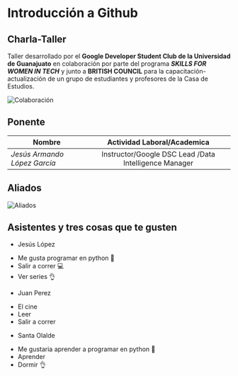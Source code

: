 # Introducción a Github

## Charla-Taller

Taller desarrollado por el **Google Developer Student Club de la Universidad de Guanajuato** en colaboración por parte del programa _**SKILLS FOR WOMEN IN TECH**_  y junto a **BRITISH COUNCIL** para la capacitación-actualización de un grupo de estudiantes y profesores de la Casa de Estudios.

![Colaboración](img/hackwomen.png)

## Ponente

| Nombre                            |              Actividad Laboral/Academica              |
| --------------------------------- | :---------------------------------------------------: |
| _Jesús Armando López García_ | Instructor/Google DSC Lead /Data Intelligence Manager |

## Aliados

![Aliados](img/britishcouncil.png)

## Asistentes y tres cosas que te gusten

* Jesús López

- Me gusta programar en python 🐍
- Salir a correr 💻
- Ver series 👌

* Juan Perez

- El cine
- Leer
- Salir a correr

* Santa Olalde

- Me gustaria aprender a programar en python 🐍
- Aprender
- Dormir 👌
